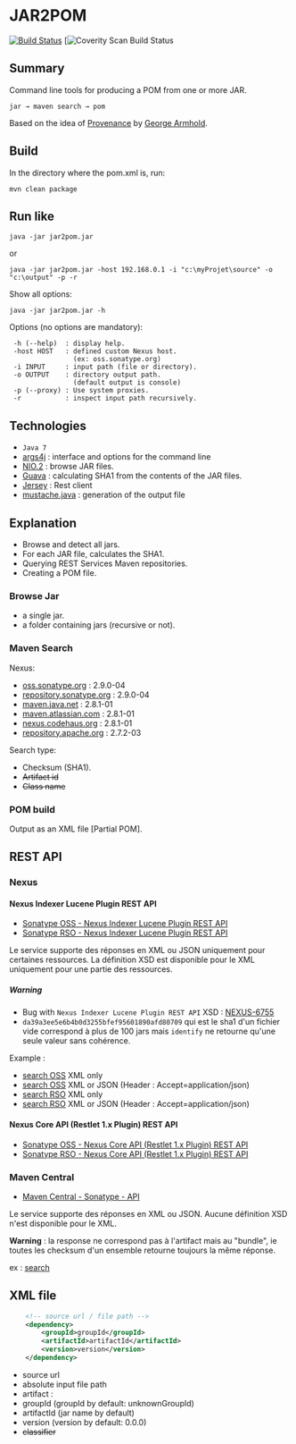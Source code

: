 # JAR2POM #

[![Build Status](https://travis-ci.org/ldez/jar2pom.svg?branch=master)](https://travis-ci.org/ldez/jar2pom) 
[![Coverity Scan Build Status](https://scan.coverity.com/projects/2805/badge.svg)

## Summary ##

Command line tools for producing a POM from one or more JAR.

    jar → maven search → pom

Based on the idea of [Provenance](https://github.com/armhold/Provenance) by [George Armhold](http://armhold.com).


## Build ##

In the directory where the pom.xml is, run:

    mvn clean package


## Run like ##

    java -jar jar2pom.jar
    
or

    java -jar jar2pom.jar -host 192.168.0.1 -i "c:\myProjet\source" -o "c:\output" -p -r

Show all options:

    java -jar jar2pom.jar -h  

Options (no options are mandatory):
    
     -h (--help)  : display help.
     -host HOST   : defined custom Nexus host.
                    (ex: oss.sonatype.org)
     -i INPUT     : input path (file or directory).
     -o OUTPUT    : directory output path.
                    (default output is console)
     -p (--proxy) : Use system proxies.
     -r           : inspect input path recursively.


## Technologies ##

- `Java 7`
- [args4j](https://github.com/kohsuke/args4j) : interface and options for the command line
- [NIO.2](http://docs.oracle.com/javase/tutorial/essential/io/fileio.html) : browse JAR files.
- [Guava](https://code.google.com/p/guava-libraries) : calculating SHA1 from the contents of the JAR files.
- [Jersey](https://jersey.java.net/) : Rest client
- [mustache.java](https://github.com/spullara/mustache.java) : generation of the output file


## Explanation ##

- Browse and detect all jars.
- For each JAR file, calculates the SHA1.
- Querying REST Services Maven repositories.
- Creating a POM file.

### Browse Jar ###

- a single jar.
- a folder containing jars (recursive or not).


### Maven Search ###

Nexus:

- [oss.sonatype.org](https://oss.sonatype.org) : 2.9.0-04
- [repository.sonatype.org](https://repository.sonatype.org) : 2.9.0-04
- [maven.java.net](https://maven.java.net) : 2.8.1-01
- [maven.atlassian.com](https://maven.atlassian.com) : 2.8.1-01
- [nexus.codehaus.org](https://nexus.codehaus.org) : 2.8.1-01
- [repository.apache.org](https://repository.apache.org) : 2.7.2-03

Search type:

- Checksum (SHA1).
- ~~Artifact id~~
- ~~Class name~~

### POM build ###

Output as an XML file [Partial POM].


## REST API ##

### Nexus ###

#### Nexus Indexer Lucene Plugin REST API ####

- [Sonatype OSS - Nexus Indexer Lucene Plugin REST API](https://oss.sonatype.org/nexus-indexer-lucene-plugin/default/docs/index.html)
- [Sonatype RSO - Nexus Indexer Lucene Plugin REST API](https://repository.sonatype.org/nexus-indexer-lucene-plugin/default/docs/index.html)

Le service supporte des réponses en XML ou JSON uniquement pour certaines ressources.
La définition XSD est disponible pour le XML uniquement pour une partie des ressources.

##### Warning #####

- Bug with `Nexus Indexer Lucene Plugin REST API` XSD : [NEXUS-6755](https://issues.sonatype.org/browse/NEXUS-6755)
- `da39a3ee5e6b4b0d3255bfef95601890afd80709` qui est le sha1 d'un fichier vide correspond à plus de 100 jars mais `identify` ne retourne qu'une seule valeur sans cohérence.

Example :

- [search OSS](https://oss.sonatype.org/service/local/lucene/search?sha1=35379fb6526fd019f331542b4e9ae2e566c57933) XML only
- [search OSS](https://oss.sonatype.org/service/local/identify/sha1/35379fb6526fd019f331542b4e9ae2e566c57933) XML or JSON (Header : Accept=application/json)
- [search RSO](https://repository.sonatype.org/service/local/lucene/search?sha1=35379fb6526fd019f331542b4e9ae2e566c57933) XML only
- [search RSO](https://repository.sonatype.org/service/local/identify/sha1/35379fb6526fd019f331542b4e9ae2e566c57933) XML or JSON (Header : Accept=application/json)

#### Nexus Core API (Restlet 1.x Plugin) REST API ####

- [Sonatype OSS - Nexus Core API (Restlet 1.x Plugin) REST API](https://oss.sonatype.org/nexus-restlet1x-plugin/default/docs/index.html)
- [Sonatype RSO - Nexus Core API (Restlet 1.x Plugin) REST API](https://repository.sonatype.org/nexus-restlet1x-plugin/default/docs/index.html)

### Maven Central ###

- [Maven Central - Sonatype - API](http://search.maven.org/#api)

Le service supporte des réponses en XML ou JSON.
Aucune définition XSD n'est disponible pour le XML.

**Warning** : la response ne correspond pas à l'artifact mais au "bundle", ie toutes les checksum d'un ensemble retourne toujours la même réponse.

ex : [search](http://search.maven.org/solrsearch/select?q=1:"35379fb6526fd019f331542b4e9ae2e566c57933"&rows=20&wt=json)


## XML file ##

```xml
    <!-- source url / file path -->
    <dependency>
        <groupId>groupId</groupId>
        <artifactId>artifactId</artifactId>
        <version>version</version>
    </dependency>
```

- source url
- absolute input file path
- artifact :
 - groupId (groupId by default: unknownGroupId)
 - artifactId (jar name by default)
 - version (version by default: 0.0.0)
 - ~~classifier~~


